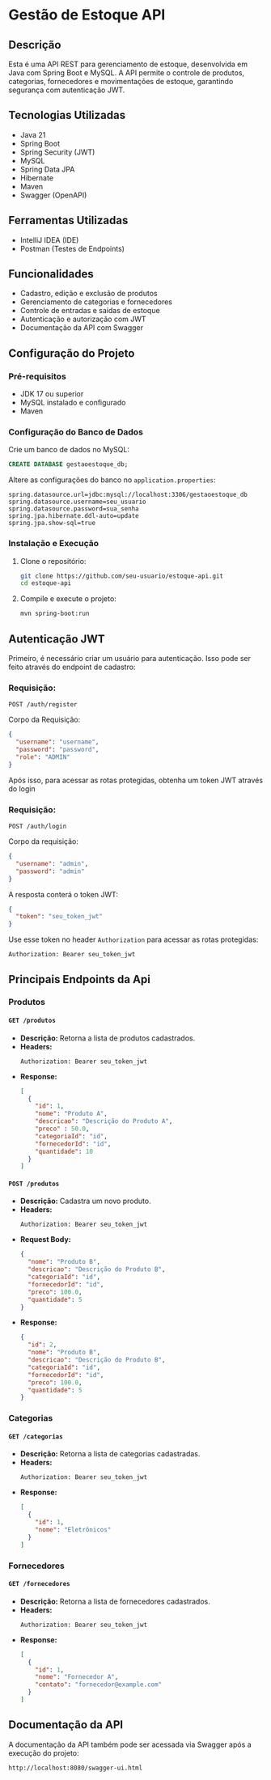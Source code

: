 # Gestão de Estoque API

## Descrição
Esta é uma API REST para gerenciamento de estoque, desenvolvida em Java com Spring Boot e MySQL. A API permite o controle de produtos, categorias, fornecedores e movimentações de estoque, garantindo segurança com autenticação JWT.

## Tecnologias Utilizadas
- Java 21
- Spring Boot
- Spring Security (JWT)
- MySQL
- Spring Data JPA
- Hibernate
- Maven
- Swagger (OpenAPI)

## Ferramentas Utilizadas
- IntelliJ IDEA (IDE)
- Postman (Testes de Endpoints)

## Funcionalidades
- Cadastro, edição e exclusão de produtos
- Gerenciamento de categorias e fornecedores
- Controle de entradas e saídas de estoque
- Autenticação e autorização com JWT
- Documentação da API com Swagger

## Configuração do Projeto
### Pré-requisitos
- JDK 17 ou superior
- MySQL instalado e configurado
- Maven

### Configuração do Banco de Dados
Crie um banco de dados no MySQL:
```sql
CREATE DATABASE gestaoestoque_db;
```
Altere as configurações do banco no `application.properties`:
```properties
spring.datasource.url=jdbc:mysql://localhost:3306/gestaoestoque_db
spring.datasource.username=seu_usuario
spring.datasource.password=sua_senha
spring.jpa.hibernate.ddl-auto=update
spring.jpa.show-sql=true
```

### Instalação e Execução
1. Clone o repositório:
   ```sh
   git clone https://github.com/seu-usuario/estoque-api.git
   cd estoque-api
   ```
2. Compile e execute o projeto:
   ```sh
   mvn spring-boot:run
   ```

## Autenticação JWT
Primeiro, é necessário criar um usuário para autenticação. Isso pode ser feito através do endpoint de cadastro:
### Requisição:
```http
POST /auth/register
```
Corpo da Requisição:
```json
{
  "username": "username",
  "password": "password",
  "role": "ADMIN"
}
```

Após isso, para acessar as rotas protegidas, obtenha um token JWT através do login
### Requisição:
```http
POST /auth/login
```
Corpo da requisição:
```json
{
  "username": "admin",
  "password": "admin"
}
```
A resposta conterá o token JWT:
```json
{
  "token": "seu_token_jwt"
}
```
Use esse token no header `Authorization` para acessar as rotas protegidas:
```http
Authorization: Bearer seu_token_jwt
```

## Principais Endpoints da Api

### Produtos
#### `GET /produtos`
- **Descrição:** Retorna a lista de produtos cadastrados.
- **Headers:**
  ```http
  Authorization: Bearer seu_token_jwt
  ```
- **Response:**
  ```json
  [
    {
      "id": 1,
      "nome": "Produto A",
      "descricao": "Descrição do Produto A",
      "preco" : 50.0,
      "categoriaId": "id",
      "fornecedorId": "id",
      "quantidade": 10
    }
  ]
  ```

#### `POST /produtos`
- **Descrição:** Cadastra um novo produto.
- **Headers:**
  ```http
  Authorization: Bearer seu_token_jwt
  ```
- **Request Body:**
  ```json
  {
    "nome": "Produto B",
    "descricao": "Descrição do Produto B",
    "categoriaId": "id",
    "fornecedorId": "id",
    "preco": 100.0,
    "quantidade": 5
  }
  ```
- **Response:**
  ```json
  {
    "id": 2,
    "nome": "Produto B",
    "descricao": "Descrição do Produto B",
    "categoriaId": "id",
    "fornecedorId": "id",
    "preco": 100.0,
    "quantidade": 5
  }
  ```

### Categorias
#### `GET /categorias`
- **Descrição:** Retorna a lista de categorias cadastradas.
- **Headers:**
  ```http
  Authorization: Bearer seu_token_jwt
  ```
- **Response:**
  ```json
  [
    {
      "id": 1,
      "nome": "Eletrônicos"
    }
  ]
  ```

### Fornecedores
#### `GET /fornecedores`
- **Descrição:** Retorna a lista de fornecedores cadastrados.
- **Headers:**
  ```http
  Authorization: Bearer seu_token_jwt
  ```
- **Response:**
  ```json
  [
    {
      "id": 1,
      "nome": "Fornecedor A",
      "contato": "fornecedor@example.com"
    }
  ]
  ```

## Documentação da API
A documentação da API também pode ser acessada via Swagger após a execução do projeto:
```
http://localhost:8080/swagger-ui.html
```
